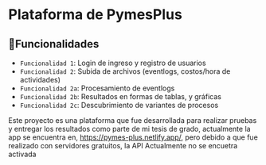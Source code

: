 # Plataforma de PymesPlus
## :hammer:Funcionalidades 

- `Funcionalidad 1`: Login de ingreso y registro de usuarios
- `Funcionalidad 2`: Subida de archivos (eventlogs, costos/hora de actividades)
- `Funcionalidad 2a`: Procesamiento de eventlogs
- `Funcionalidad 2b`: Resultados en formas de tablas, y gráficas
- `Funcionalidad 2c`: Descubrimiento de variantes de procesos

Este proyecto es una plataforma que fue desarrollada para realizar pruebas y entregar los resultados como parte de mi tesis de grado,
actualmente la app se encuentra en, https://pymes-plus.netlify.app/, pero debido a que fue realizado con servidores gratuitos, la API
Actualmente no se encuetra activada
